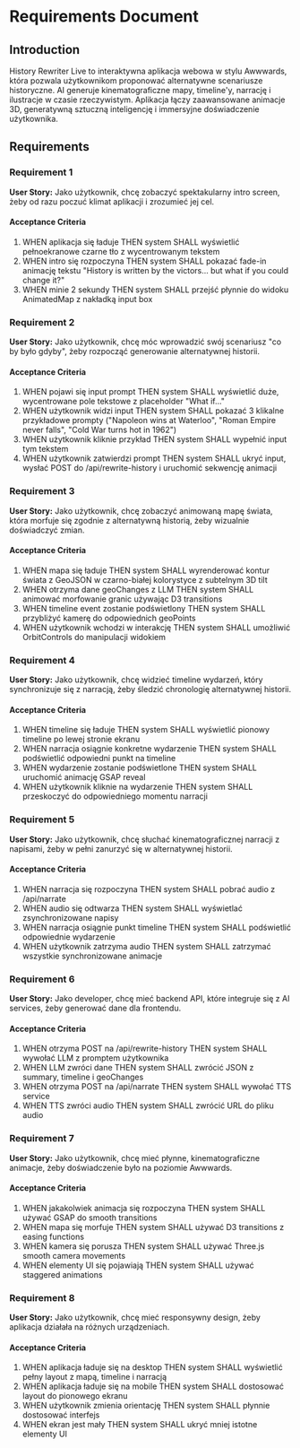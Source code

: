 # Requirements Document

## Introduction

History Rewriter Live to interaktywna aplikacja webowa w stylu Awwwards, która pozwala użytkownikom proponować alternatywne scenariusze historyczne. AI generuje kinematograficzne mapy, timeline'y, narrację i ilustracje w czasie rzeczywistym. Aplikacja łączy zaawansowane animacje 3D, generatywną sztuczną inteligencję i immersyjne doświadczenie użytkownika.

## Requirements

### Requirement 1

**User Story:** Jako użytkownik, chcę zobaczyć spektakularny intro screen, żeby od razu poczuć klimat aplikacji i zrozumieć jej cel.

#### Acceptance Criteria

1. WHEN aplikacja się ładuje THEN system SHALL wyświetlić pełnoekranowe czarne tło z wycentrowanym tekstem
2. WHEN intro się rozpoczyna THEN system SHALL pokazać fade-in animację tekstu "History is written by the victors... but what if you could change it?"
3. WHEN minie 2 sekundy THEN system SHALL przejść płynnie do widoku AnimatedMap z nakładką input box

### Requirement 2

**User Story:** Jako użytkownik, chcę móc wprowadzić swój scenariusz "co by było gdyby", żeby rozpocząć generowanie alternatywnej historii.

#### Acceptance Criteria

1. WHEN pojawi się input prompt THEN system SHALL wyświetlić duże, wycentrowane pole tekstowe z placeholder "What if..."
2. WHEN użytkownik widzi input THEN system SHALL pokazać 3 klikalne przykładowe prompty ("Napoleon wins at Waterloo", "Roman Empire never falls", "Cold War turns hot in 1962")
3. WHEN użytkownik kliknie przykład THEN system SHALL wypełnić input tym tekstem
4. WHEN użytkownik zatwierdzi prompt THEN system SHALL ukryć input, wysłać POST do /api/rewrite-history i uruchomić sekwencję animacji

### Requirement 3

**User Story:** Jako użytkownik, chcę zobaczyć animowaną mapę świata, która morfuje się zgodnie z alternatywną historią, żeby wizualnie doświadczyć zmian.

#### Acceptance Criteria

1. WHEN mapa się ładuje THEN system SHALL wyrenderować kontur świata z GeoJSON w czarno-białej kolorystyce z subtelnym 3D tilt
2. WHEN otrzyma dane geoChanges z LLM THEN system SHALL animować morfowanie granic używając D3 transitions
3. WHEN timeline event zostanie podświetlony THEN system SHALL przybliżyć kamerę do odpowiednich geoPoints
4. WHEN użytkownik wchodzi w interakcję THEN system SHALL umożliwić OrbitControls do manipulacji widokiem

### Requirement 4

**User Story:** Jako użytkownik, chcę widzieć timeline wydarzeń, który synchronizuje się z narracją, żeby śledzić chronologię alternatywnej historii.

#### Acceptance Criteria

1. WHEN timeline się ładuje THEN system SHALL wyświetlić pionowy timeline po lewej stronie ekranu
2. WHEN narracja osiągnie konkretne wydarzenie THEN system SHALL podświetlić odpowiedni punkt na timeline
3. WHEN wydarzenie zostanie podświetlone THEN system SHALL uruchomić animację GSAP reveal
4. WHEN użytkownik kliknie na wydarzenie THEN system SHALL przeskoczyć do odpowiedniego momentu narracji

### Requirement 5

**User Story:** Jako użytkownik, chcę słuchać kinematograficznej narracji z napisami, żeby w pełni zanurzyć się w alternatywnej historii.

#### Acceptance Criteria

1. WHEN narracja się rozpoczyna THEN system SHALL pobrać audio z /api/narrate
2. WHEN audio się odtwarza THEN system SHALL wyświetlać zsynchronizowane napisy
3. WHEN narracja osiągnie punkt timeline THEN system SHALL podświetlić odpowiednie wydarzenie
4. WHEN użytkownik zatrzyma audio THEN system SHALL zatrzymać wszystkie synchronizowane animacje

### Requirement 6

**User Story:** Jako developer, chcę mieć backend API, które integruje się z AI services, żeby generować dane dla frontendu.

#### Acceptance Criteria

1. WHEN otrzyma POST na /api/rewrite-history THEN system SHALL wywołać LLM z promptem użytkownika
2. WHEN LLM zwróci dane THEN system SHALL zwrócić JSON z summary, timeline i geoChanges
3. WHEN otrzyma POST na /api/narrate THEN system SHALL wywołać TTS service
4. WHEN TTS zwróci audio THEN system SHALL zwrócić URL do pliku audio

### Requirement 7

**User Story:** Jako użytkownik, chcę mieć płynne, kinematograficzne animacje, żeby doświadczenie było na poziomie Awwwards.

#### Acceptance Criteria

1. WHEN jakakolwiek animacja się rozpoczyna THEN system SHALL używać GSAP do smooth transitions
2. WHEN mapa się morfuje THEN system SHALL używać D3 transitions z easing functions
3. WHEN kamera się porusza THEN system SHALL używać Three.js smooth camera movements
4. WHEN elementy UI się pojawiają THEN system SHALL używać staggered animations

### Requirement 8

**User Story:** Jako użytkownik, chcę mieć responsywny design, żeby aplikacja działała na różnych urządzeniach.

#### Acceptance Criteria

1. WHEN aplikacja ładuje się na desktop THEN system SHALL wyświetlić pełny layout z mapą, timeline i narracją
2. WHEN aplikacja ładuje się na mobile THEN system SHALL dostosować layout do pionowego ekranu
3. WHEN użytkownik zmienia orientację THEN system SHALL płynnie dostosować interfejs
4. WHEN ekran jest mały THEN system SHALL ukryć mniej istotne elementy UI